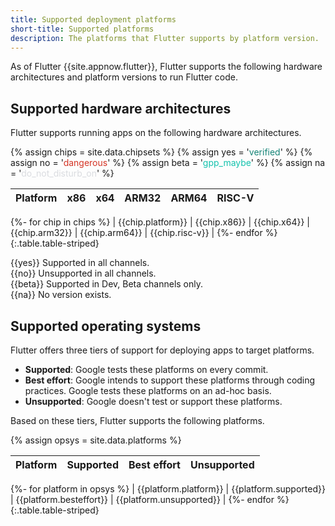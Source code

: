 ```yaml
---
title: Supported deployment platforms
short-title: Supported platforms
description: The platforms that Flutter supports by platform version.
---
```


As of Flutter {{site.appnow.flutter}},
Flutter supports the following hardware architectures and platform versions
to run Flutter code.

## Supported hardware architectures

Flutter supports running apps on the following hardware architectures.

{% assign chips = site.data.chipsets %}
{% assign yes = '<span class="material-symbols" style="color: #158477;">verified</span>' %}
{% assign no = '<span class="material-symbols" style="color: #D43324">dangerous</span>' %}
{% assign beta = '<span class="material-symbols" style="color: #13C2AD">gpp_maybe</span>' %}
{% assign na = '<span class="material-symbols" style="color:
#DADCE0">do_not_disturb_on</span>' %}

| Platform |   x86   |   x64   |  ARM32  |   ARM64   | RISC-V   |
|---|:---:|:---:|:---:|:---:|:---:|
{%- for chip in chips %}
  | {{chip.platform}} | {{chip.x86}} | {{chip.x64}} | {{chip.arm32}} | {{chip.arm64}} | {{chip.risc-v}} |
{%- endfor %}
{:.table.table-striped}

{{yes}} Supported in all channels.  
{{no}} Unsupported in all channels.  
{{beta}} Supported in Dev, Beta channels only.  
{{na}} No version exists.

## Supported operating systems

Flutter offers three tiers of support for deploying apps to target platforms.

* **Supported**: Google tests these platforms on every commit.
* **Best effort**: Google intends to support these platforms
  through coding practices. Google tests these platforms on an ad-hoc basis.
* **Unsupported**: Google doesn't test or support these platforms.

Based on these tiers, Flutter supports the following platforms.

{% assign opsys = site.data.platforms %}

<div class="table-wrapper" markdown="1">

| Platform | Supported | Best effort | Unsupported |
|---|:---:|:---:|:---:|
{%- for platform in opsys %}
  | {{platform.platform}} | {{platform.supported}} | {{platform.besteffort}} | {{platform.unsupported}} |
{%- endfor %}
{:.table.table-striped}

</div>
